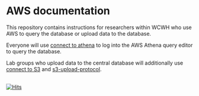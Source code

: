 # AWS documentation 
This repository contains instructions for researchers within WCWH who use AWS to query the database or upload data to the database.  

Everyone will use [connect to athena](connect-to-athena.md) to log into the AWS Athena 
query editor to query the database.  

Lab groups who upload data to the central database will additionally use 
[connect to S3](connect-to-s3.md) and [s3-upload-protocol](s3-upload-protocol.md).

\
[![Hits](https://hits.seeyoufarm.com/api/count/incr/badge.svg?url=https%3A%2F%2Fgithub.com%2Fwhole-communities-whole-health%2Faws-usage-cohort&count_bg=%2379C83D&title_bg=%23555555&icon=&icon_color=%23E7E7E7&title=hits&edge_flat=false)](https://hits.seeyoufarm.com)